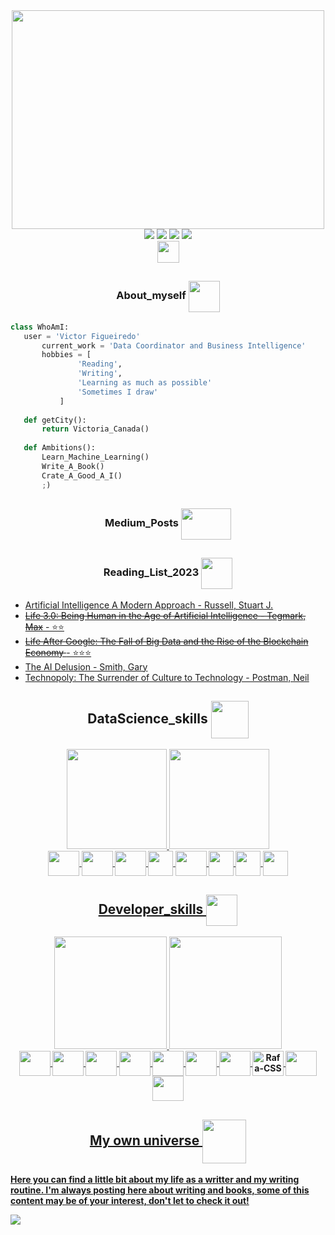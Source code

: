 <div id="header" align="center">
 <img src='https://qph.cf2.quoracdn.net/main-qimg-c7f8b1214b6d3d01b698819c4d677ab3', width = 500px, height = 350px  />
</div>
<div id='contact' align='center'>
 <a href='mailto:figtreevic@gmail.com'><img src='https://img.shields.io/badge/Gmail-D14836?style=for-the-badge&logo=gmail&logoColor=white' target='_blank'></a>
  <a href='www.slack.com'><img src='https://img.shields.io/badge/Slack-4A154B?style=for-the-badge&logo=slack&logoColor=white' target='_blank'></a>
  <a href='https://www.instagram.com/figtreevic/'><img src='https://img.shields.io/badge/Instagram-E4405F?style=for-the-badge&logo=instagram&logoColor=white' target='_blank'></a>
  <a href='https://www.linkedin.com/in/victorfigtree' target='_blank'><img src='https://img.shields.io/badge/LinkedIn-0077B5?style=for-the-badge&logo=linkedin&logoColor=white' ></a>
 </div>
<div id='contact' align='center'>
  <a href='https://medium.com/@figtreevic'><img height='35px'src='https://img.shields.io/badge/Medium-12100E?style=for-the-badge&logo=medium&logoColor=white' tarbet='_blank'></a>
 </div>

##

<h3 align='center'><strong>About_myself</strong> 
<img align='center' height='50' width='50' src='https://media.giphy.com/media/QWvra259h4LCvdJnxP/giphy.gif' />
  </h3>
 <!-- <div align="center">
    <img src="https://media.giphy.com/media/dWesBcTLavkZuG35MI/giphy.gif" width="450" height="200"/>
 </div> --> 
 
 
 ```python
 class WhoAmI:
 	user = 'Victor Figueiredo'
		current_work = 'Data Coordinator and Business Intelligence'
		hobbies = [
				'Reading',
				'Writing',
				'Learning as much as possible'
				'Sometimes I draw'
			]
	
	def getCity():
		return Victoria_Canada()
	
	def Ambitions():
		Learn_Machine_Learning()
		Write_A_Book()
		Crate_A_Good_A_I()
		;)
 
 ```
##
<h3 align='center'><strong>Medium_Posts</strong> 
<img align='center' height='50' width= '80' src= 'https://media.itsnicethat.com/original_images/COLLINS_MEDIUM_00.gif' />
  </h3>

##

##
<h3 align='center'><strong>Reading_List_2023</strong> 
<img align='center' height='50' width= '50' src= 'https://media.giphy.com/media/gjxYwnMG7Mocmc75DM/giphy.gif' />
  </h3>
  <p>
	<ul>
		<li><a href="https://www.amazon.ca/Artificial-Intelligence-Approach-2-downloads-Artifical-ebook/dp/B092J75GML/ref=sr_1_12?crid=BOFU1YCY60IJ&keywords=stuart+russell&qid=1678580679&sprefix=stuart+russel%2Caps%2C188&sr=8-12" > Artificial Intelligence A Modern Approach - Russell, Stuart J. </a> </li>
		<li><a href="https://www.amazon.ca/Life-3-0-Being-Artificial-Intelligence/dp/1101970316/ref=sr_1_1?crid=1X940NRRD2Q8Z&keywords=life+3.0&qid=1678580788&sprefix=life+3%2Caps%2C272&sr=8-1"> <s>Life 3.0: Being Human in the Age of Artificial Intelligence - Tegmark, Max</s> - ⭐⭐ </a> </li>
		<li><a href="https://www.amazon.ca/Life-After-Google-Blockchain-Economy/dp/168451293X/ref=sr_1_9?crid=3IWDLF1GUP7NI&keywords=george+gilder&qid=1678581183&sprefix=george+g%2Caps%2C372&sr=8-9"><s>Life After Google: The Fall of Big Data and the Rise of the Blockchain Economy </s> -  ⭐⭐⭐ </a> </li>
		<li><a href="https://www.amazon.ca/AI-Delusion-Gary-Smith-ebook/dp/B07DPPM9C5/ref=sr_1_1?crid=27XRTH79R6J5A&keywords=the+delusion+ai&qid=1678582071&sprefix=the+delusion+ai%2Caps%2C288&sr=8-1" </a> The AI Delusion - Smith, Gary </li>
		<li><a href="https://www.amazon.ca/Technopoly-Surrender-Technology-Neil-Postman-ebook/dp/B004ZZJBW4/ref=sr_1_1?crid=2TRYBCYQZ0TZY&keywords=technopoly&qid=1678582113&sprefix=technopol%2Caps%2C200&sr=8-1"> Technopoly: The Surrender of Culture to Technology - Postman, Neil</a>  </li>
	</ul>
	</p>

##

<!-- <h2 align='center'><strong> ### How to reach me <strong>📫:</h2> 
<div align='center' > 
 <a href='mailto:figtreevic@gmail.com'><img src='https://img.shields.io/badge/Gmail-D14836?style=for-the-badge&logo=gmail&logoColor=white' target='_blank'></a>
  <a href='www.slack.com'><img src='https://img.shields.io/badge/Slack-4A154B?style=for-the-badge&logo=slack&logoColor=white' target='_blank'></a>
  <a href='https://www.instagram.com/figtreevic/'><img src='https://img.shields.io/badge/Instagram-E4405F?style=for-the-badge&logo=instagram&logoColor=white' target='_blank'></a>
  <a href='https://www.linkedin.com/in/victorfigtree' target='_blank'><img src='https://img.shields.io/badge/LinkedIn-0077B5?style=for-the-badge&logo=linkedin&logoColor=white' ></a>
 </div>
 -->
## 
  <div align='center' >
 <h2 align='center'><strong> DataScience_skills <strong>
   <img align='center' height = '60' width='60' src = 'https://media.giphy.com/media/LMt9638dO8dftAjtco/giphy.gif' />
   <!-- <img src='https://media.giphy.com/media/SvEUbsayyUlcPm41Tl/giphy.gif' width='70px'/> -->
  </h2> 
  <a href="http://beacons.ai/figtreevic">
    <img height="160em" src="https://github-readme-stats.vercel.app/api?username=figtreevic&show_icons=true&theme=merko&include_all_commits=true&count_private=true">
    <img height="160em" src="https://github-readme-stats.vercel.app/api/top-langs/?username=figtreevic&hide=html,css,javascript&layout=compact&langs_count=1&theme=merko">
 </div>
  
 <div align='center'  style="display:inline_block"<br>
   <img align='center' height = '40' width= '50' src="https://cdn.jsdelivr.net/gh/devicons/devicon/icons/python/python-original.svg" />
   <img align='center' height='40' width='50' src="https://cdn.jsdelivr.net/gh/devicons/devicon/icons/anaconda/anaconda-original.svg" />
   <img align='center' height ='40' width='50' src="https://cdn.jsdelivr.net/gh/devicons/devicon/icons/jupyter/jupyter-original.svg" />
   <img align='center' height='40'width='40' src='https://github.com/jupyterlab/jupyterlab-desktop/blob/master/dist-resources/icon.ico?raw=true' />
   <img align='center' height='40' width='50' src="https://cdn.jsdelivr.net/gh/devicons/devicon/icons/pandas/pandas-original.svg" />
   <img align='center' height='40' width='40'src="https://user-images.githubusercontent.com/315810/92161415-9e357100-edfe-11ea-917d-f9e33fd60741.png" />
   <img align='center' height='40' width='40' src="https://cdn.jsdelivr.net/gh/devicons/devicon/icons/tensorflow/tensorflow-original.svg" />
   <img align='center' height='40' width='40' src="https://cdn.jsdelivr.net/gh/devicons/devicon/icons/pytorch/pytorch-original.svg" />
  
  </div>
 
 
##
  
  <div>
<h2 align='center'><strong> Developer_skills <strong>
  <img align='center' height = '50' width='50' src = 'https://media.giphy.com/media/IdyAQJVN2kVPNUrojM/giphy.gif' />
  </h2> 
  <div align='center'>
  <a href="http://beacons.ai/figtreevic">
    <img height="180em" src="https://github-readme-stats.vercel.app/api?username=figtreevic&show_icons=true&theme=merko&include_all_commits=true&count_private=true">
    <img height='180em' src="https://github-readme-stats.vercel.app/api/top-langs/?username=figtreevic&exclude_repo=BasicClustering,Classification,NPL_1,NLP_2,UndKeras,KerasValidation,AdvClustering,MatplotLibStudy,BeerConsumptionAnalysis,ScrapingPyhton,SpellChecker,DataVisualization,TemporalSeries,ImersaoAlura,PandasPython,PandasIO&layout=compact&langs_count=16&theme=merko">
    
 </div>
  </div>
  <div align='center' style="display:inline_block"<br>
  <img align='center' height='40' width='50' src="https://cdn.jsdelivr.net/gh/devicons/devicon/icons/csharp/csharp-original.svg" />
   <img align='center' height='40' width='50' src="https://cdn.jsdelivr.net/gh/devicons/devicon/icons/dotnetcore/dotnetcore-original.svg" />
   <img align='center' height='40' width='50' src="https://cdn.jsdelivr.net/gh/devicons/devicon/icons/javascript/javascript-original.svg" />
   <img align='center' height='40' width='50' src="https://cdn.jsdelivr.net/gh/devicons/devicon/icons/git/git-original.svg" />
   <img align='center' height='40' width='50' src="https://cdn.jsdelivr.net/gh/devicons/devicon/icons/nodejs/nodejs-original.svg" />
   <img align='center' height='40' width='50' src="https://cdn.jsdelivr.net/gh/devicons/devicon/icons/react/react-original.svg" />
   <img align='center' height='40' width='50' src="https://cdn.jsdelivr.net/gh/devicons/devicon/icons/html5/html5-original.svg" />
   <img align='center' alt='Rafa-CSS' height='40' width='50' src="https://cdn.jsdelivr.net/gh/devicons/devicon/icons/css3/css3-original.svg"/>
   <img align='center' height='40' width='50' src="https://cdn.jsdelivr.net/gh/devicons/devicon/icons/pycharm/pycharm-original.svg" />
   <img align='center' height='40' width='50' src="https://cdn.jsdelivr.net/gh/devicons/devicon/icons/python/python-original.svg" />
          
 </div>
 
 ##

<section class="blog">
 <h2 align='center'  color="blue">
  <strong>My own universe </strong>
   <img align='center' height = '70' width = '70' src= 'https://media.giphy.com/media/oy3pwvu2WbY22fOWbz/giphy.gif' />
 <!--  <img src="https://media.giphy.com/media/vgma60qfjjBwNSaAYv/giphy.gif" width="70px"/> -->
</h2>
 <p>
    Here you can find a little bit about my life as a writter and my writing routine.
    I'm always posting here about writing and books, some of this content may be of your interest, don't let to check it out!
 </p>
    <a href='www.figtreevic.ca' target='_blank'><img align="center" src="https://static.wixstatic.com/media/8536f5_a8bc3b685064432facfaf0e776ca2a1d~mv2.jpg/v1/fill/w_940,h_450,al_c,q_90,enc_auto/8536f5_a8bc3b685064432facfaf0e776ca2a1d~mv2.jpg"></a>
  </section>
 <!-- -->
<!-- token add day: 18/05/2022 --> 
<!---
figtreevic/figtreevic is a ✨ special ✨ repository because its `README.md` (this file) appears on your GitHub profile.
You can click the Preview link to take a look at your changes.
--->
